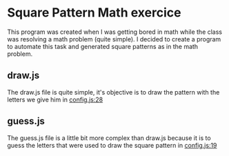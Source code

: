# Square Pattern Math exercice

This program was created when I was getting bored in math while the class was resolving a math problem (quite simple). I decided to 
create a program to automate this task and generated square patterns as in the math problem.

## draw.js

The draw.js file is quite simple, it's objective is to draw the pattern with the letters we give him in [config.js:28](https://github.com/Flydexo/square-patterns/blob/master/config.js)

## guess.js

The guess.js file is a little bit more complex than draw.js because it is to guess the letters that were used to draw the square pattern in [config.js:19](https://github.com/Flydexo/square-patterns/blob/master/config.js)
